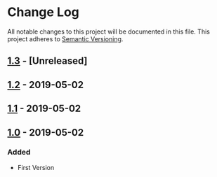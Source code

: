 # Change Log

All notable changes to this project will be documented in this file.
This project adheres to [Semantic Versioning](http://semver.org/).

## [1.3](https://github.comcast.com/VariousArtists/RepoTest/compare/v1.2...dev) - [Unreleased]

## [1.2](https://github.comcast.com/VariousArtists/RepoTest/compare/v1.1...v1.2) - 2019-05-02

## [1.1](https://github.comcast.com/VariousArtists/RepoTest/compare/v1.0...v1.1) - 2019-05-02

## [1.0](https://github.comcast.com/VariousArtists/RepoTest/compare/v1.0...v1.0) - 2019-05-02

### Added
* First Version
